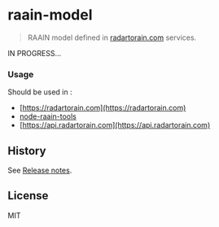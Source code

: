 # raain-model

> RAAIN model defined in [radartorain.com](https://api.radartorain.com) services.

IN PROGRESS...

### Usage

Should be used in :

- [https://radartorain.com](https://radartorain.com)
- [node-raain-tools](https://github.com/raainio/node-raain-tools)
- [https://api.radartorain.com](https://api.radartorain.com)

## History

See [Release notes](./RELEASE.md).

## License

MIT

